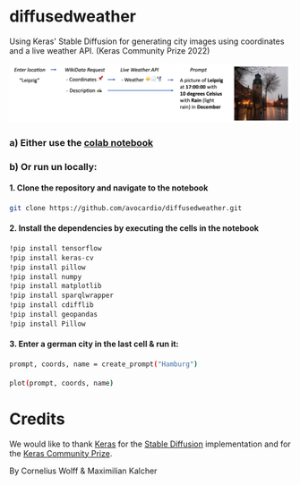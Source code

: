 # diffusedweather
Using Keras' Stable Diffusion for generating city images using coordinates and a live weather API. (Keras Community Prize 2022)  

![Example](media/desc_light.png)

### a) Either use the [colab notebook]()

### b) Or run un locally:

#### 1. Clone the repository and navigate to the notebook
```bash
git clone https://github.com/avocardio/diffusedweather.git
```
#### 2. Install the dependencies by executing the cells in the notebook 
```bash
!pip install tensorflow
!pip install keras-cv
!pip install pillow
!pip install numpy
!pip install matplotlib
!pip install sparqlwrapper
!pip install cdifflib
!pip install geopandas
!pip install Pillow
```
#### 3. Enter a german city in the last cell & run it: 
```bash
prompt, coords, name = create_prompt("Hamburg")

plot(prompt, coords, name)
```

# Credits
We would like to thank [Keras](https://keras.io/) for the [Stable Diffusion](https://keras.io/guides/keras_cv/generate_images_with_stable_diffusion/) implementation and for the [Keras Community Prize](https://discuss.tensorflow.org/t/announcing-the-keras-community-prize-first-edition/13148/15).

By Cornelius Wolff & Maximilian Kalcher